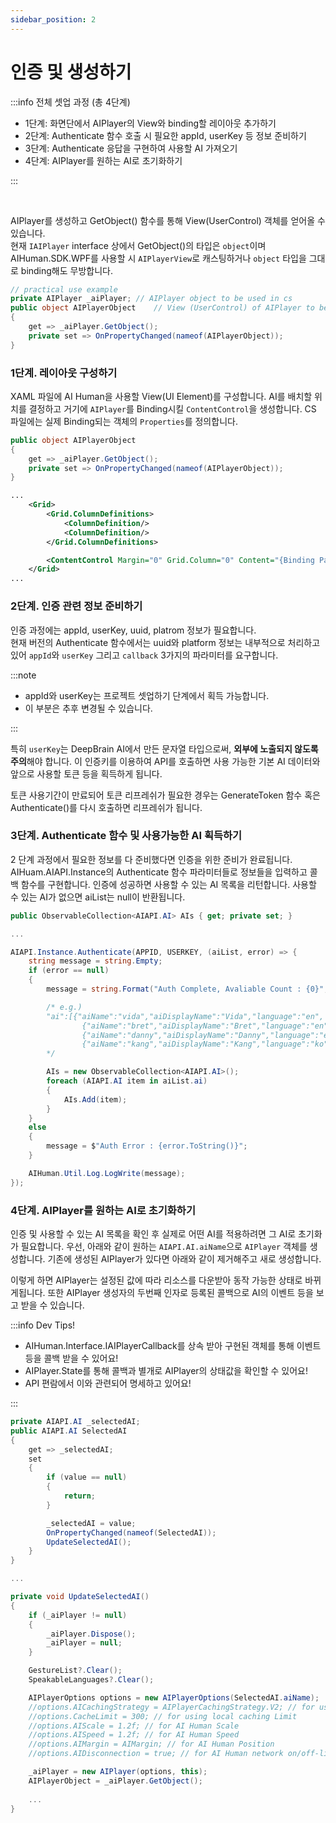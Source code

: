 ```yaml
---
sidebar_position: 2
---
```


# 인증 및 생성하기

:::info 전체 셋업 과정 (총 4단계)

- 1단계: 화면단에서 AIPlayer의 View와 binding할 레이아웃 추가하기
- 2단계: Authenticate 함수 호출 시 필요한 appId, userKey 등 정보 준비하기
- 3단계: Authenticate 응답을 구현하여 사용할 AI 가져오기
- 4단계: AIPlayer를 원하는 AI로 초기화하기

:::

<br/>

AIPlayer를 생성하고 GetObject() 함수를 통해 View(UserControl) 객체를 얻어올 수 있습니다.  
현재 `IAIPlayer` interface 상에서 GetObject()의 타입은 `object`이며 AIHuman.SDK.WPF를 사용할 시 `AIPlayerView`로 캐스팅하거나 `object` 타입을 그대로 binding해도 무방합니다.  

```csharp
// practical use example
private AIPlayer _aiPlayer;	// AIPlayer object to be used in cs
public object AIPlayerObject	// View (UserControl) of AIPlayer to be used in xaml
{
    get => _aiPlayer.GetObject();
    private set => OnPropertyChanged(nameof(AIPlayerObject));
}
```

### 1단계. 레이아웃 구성하기

XAML 파일에 AI Human을 사용할 View(UI Element)를 구성합니다. AI를 배치할 위치를 결정하고 거기에 `AIPlayer`를 Binding시킬 `ContentControl`을 생성합니다. CS 파일에는 실제 Binding되는 객체의 `Properties`를 정의합니다.

```csharp
public object AIPlayerObject
{
    get => _aiPlayer.GetObject();
    private set => OnPropertyChanged(nameof(AIPlayerObject));
}
```

```xml
...
	<Grid>
        <Grid.ColumnDefinitions>
            <ColumnDefinition/>
            <ColumnDefinition/>
        </Grid.ColumnDefinitions>

        <ContentControl Margin="0" Grid.Column="0" Content="{Binding Path=AIPlayerObject}" />
    </Grid>
...
```

### 2단계. 인증 관련 정보 준비하기

인증 과정에는 appId, userKey, uuid, platrom 정보가 필요합니다.  
현재 버전의 Authenticate 함수에서는 uuid와 platform 정보는 내부적으로 처리하고 있어 `appId`와 `userKey` 그리고 `callback` 3가지의 파라미터를 요구합니다.  

:::note

- appId와 userKey는 프로젝트 셋업하기 단계에서 획득 가능합니다.
- 이 부분은 추후 변경될 수 있습니다.

:::

특히 `userKey`는 DeepBrain AI에서 만든 문자열 타입으로써, **외부에 노출되지 않도록 주의**해야 합니다. 이 인증키를 이용하여 API를 호출하면 사용 가능한 기본 AI 데이터와 앞으로 사용할 토큰 등을 획득하게 됩니다.

토큰 사용기간이 만료되어 토큰 리프레쉬가 필요한 경우는 GenerateToken 함수 혹은 Authenticate()를 다시 호출하면 리프레쉬가 됩니다.

### 3단계. Authenticate 함수 및 사용가능한 AI 획득하기

2 단계 과정에서 필요한 정보를 다 준비했다면 인증을 위한 준비가 완료됩니다. AIHuam.AIAPI.Instance의 Authenticate 함수 파라미터들로 정보들을 입력하고 콜백 함수를 구현합니다. 인증에 성공하면 사용할 수 있는 AI 목록을 리턴합니다. 사용할 수 있는 AI가 없으면 aiList는 null이 반환됩니다.

```csharp
public ObservableCollection<AIAPI.AI> AIs { get; private set; }

...

AIAPI.Instance.Authenticate(APPID, USERKEY, (aiList, error) => {
    string message = string.Empty;
    if (error == null)
    {
        message = string.Format("Auth Complete, Avaliable Count : {0}", aiList.ai.Length);

        /* e.g.)
        "ai":[{"aiName":"vida","aiDisplayName":"Vida","language":"en", ...},
                {"aiName":"bret","aiDisplayName":"Bret","language":"en", ...},
                {"aiName":"danny","aiDisplayName":"Danny","language":"en", ...},
                {"aiName":"kang","aiDisplayName":"Kang","language":"ko", ...}]
        */

        AIs = new ObservableCollection<AIAPI.AI>();
        foreach (AIAPI.AI item in aiList.ai)
        {
            AIs.Add(item);
        }
    }
    else
    {
        message = $"Auth Error : {error.ToString()}";
    }

    AIHuman.Util.Log.LogWrite(message);
});
```

### 4단계. AIPlayer를 원하는 AI로 초기화하기

인증 및 사용할 수 있는 AI 목록을 확인 후 실제로 어떤 AI를 적용하려면 그 AI로 초기화가 필요합니다. 우선, 아래와 같이 원하는 `AIAPI.AI.aiName`으로 `AIPlayer` 객체를 생성합니다. 기존에 생성된 AIPlayer가 있다면 아래와 같이 제거해주고 새로 생성합니다.

이렇게 하면 AIPlayer는 설정된 값에 따라 리소스를 다운받아 동작 가능한 상태로 바뀌게됩니다. 또한 AIPlayer 생성자의 두번째 인자로 등록된 콜백으로 AI의 이벤트 등을 보고 받을 수 있습니다.

:::info Dev Tips!

- AIHuman.Interface.IAIPlayerCallback를 상속 받아 구현된 객체를 통해 이벤트 등을 콜백 받을 수 있어요!
- AIPlayer.State를 통해 콜백과 별개로 AIPlayer의 상태값을 확인할 수 있어요!
- API 편람에서 이와 관련되어 명세하고 있어요!

:::

```csharp
private AIAPI.AI _selectedAI;
public AIAPI.AI SelectedAI
{
    get => _selectedAI;
    set
    {
        if (value == null)
        {
            return;
        }

        _selectedAI = value;
        OnPropertyChanged(nameof(SelectedAI));
        UpdateSelectedAI();
    }
}

...

private void UpdateSelectedAI()
{
   	if (_aiPlayer != null)
    {
        _aiPlayer.Dispose();
        _aiPlayer = null;
    }

    GestureList?.Clear();
    SpeakableLanguages?.Clear();

    AIPlayerOptions options = new AIPlayerOptions(SelectedAI.aiName);
    //options.AICachingStrategy = AIPlayerCachingStrategy.V2; // for using local caching
    //options.CacheLimit = 300; // for using local caching Limit
    //options.AIScale = 1.2f; // for AI Human Scale
    //options.AISpeed = 1.2f; // for AI Human Speed
    //options.AIMargin = AIMargin; // for AI Human Position
    //options.AIDisconnection = true; // for AI Human network on/off-line

    _aiPlayer = new AIPlayer(options, this);
    AIPlayerObject = _aiPlayer.GetObject();     
    
    ...
}
```
